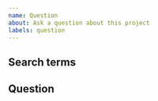 ```yaml
---
name: Question
about: Ask a question about this project
labels: question
---
```


<!-- markdownlint-disable MD041 -->
## Search terms

<!-- Include keywords that might help others with the same question find this issue -->

## Question
